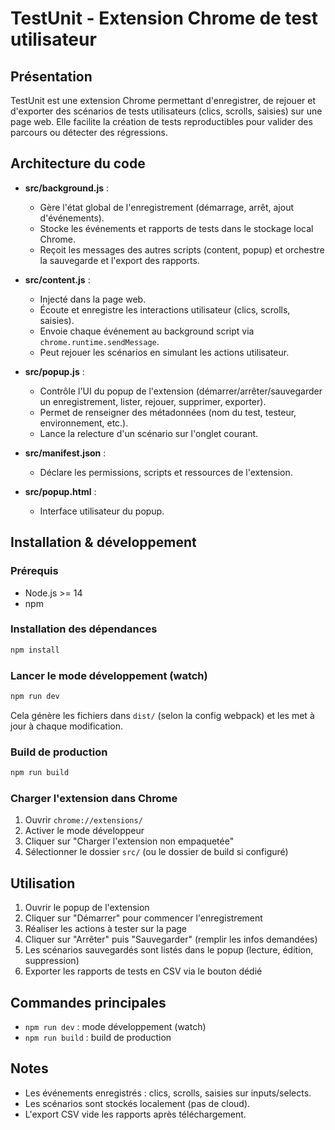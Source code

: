 # TestUnit - Extension Chrome de test utilisateur

## Présentation

TestUnit est une extension Chrome permettant d'enregistrer, de rejouer et d'exporter des scénarios de tests utilisateurs (clics, scrolls, saisies) sur une page web. Elle facilite la création de tests reproductibles pour valider des parcours ou détecter des régressions.

## Architecture du code

- **src/background.js** :
  - Gère l'état global de l'enregistrement (démarrage, arrêt, ajout d'événements).
  - Stocke les événements et rapports de tests dans le stockage local Chrome.
  - Reçoit les messages des autres scripts (content, popup) et orchestre la sauvegarde et l'export des rapports.

- **src/content.js** :
  - Injecté dans la page web.
  - Écoute et enregistre les interactions utilisateur (clics, scrolls, saisies).
  - Envoie chaque événement au background script via `chrome.runtime.sendMessage`.
  - Peut rejouer les scénarios en simulant les actions utilisateur.

- **src/popup.js** :
  - Contrôle l'UI du popup de l'extension (démarrer/arrêter/sauvegarder un enregistrement, lister, rejouer, supprimer, exporter).
  - Permet de renseigner des métadonnées (nom du test, testeur, environnement, etc.).
  - Lance la relecture d'un scénario sur l'onglet courant.

- **src/manifest.json** :
  - Déclare les permissions, scripts et ressources de l'extension.

- **src/popup.html** :
  - Interface utilisateur du popup.

## Installation & développement

### Prérequis
- Node.js >= 14
- npm

### Installation des dépendances

```bash
npm install
```

### Lancer le mode développement (watch)

```bash
npm run dev
```

Cela génère les fichiers dans `dist/` (selon la config webpack) et les met à jour à chaque modification.

### Build de production

```bash
npm run build
```

### Charger l'extension dans Chrome
1. Ouvrir `chrome://extensions/`
2. Activer le mode développeur
3. Cliquer sur "Charger l'extension non empaquetée"
4. Sélectionner le dossier `src/` (ou le dossier de build si configuré)

## Utilisation

1. Ouvrir le popup de l'extension
2. Cliquer sur "Démarrer" pour commencer l'enregistrement
3. Réaliser les actions à tester sur la page
4. Cliquer sur "Arrêter" puis "Sauvegarder" (remplir les infos demandées)
5. Les scénarios sauvegardés sont listés dans le popup (lecture, édition, suppression)
6. Exporter les rapports de tests en CSV via le bouton dédié

## Commandes principales

- `npm run dev` : mode développement (watch)
- `npm run build` : build de production

## Notes
- Les événements enregistrés : clics, scrolls, saisies sur inputs/selects.
- Les scénarios sont stockés localement (pas de cloud).
- L'export CSV vide les rapports après téléchargement.


